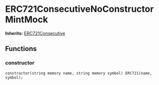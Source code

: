 # ERC721ConsecutiveNoConstructorMintMock
**Inherits:**
[ERC721Consecutive](/lib/openzeppelin-contracts/contracts/token/ERC721/extensions/ERC721Consecutive.sol/abstract.ERC721Consecutive.md)


## Functions
### constructor


```solidity
constructor(string memory name, string memory symbol) ERC721(name, symbol);
```

